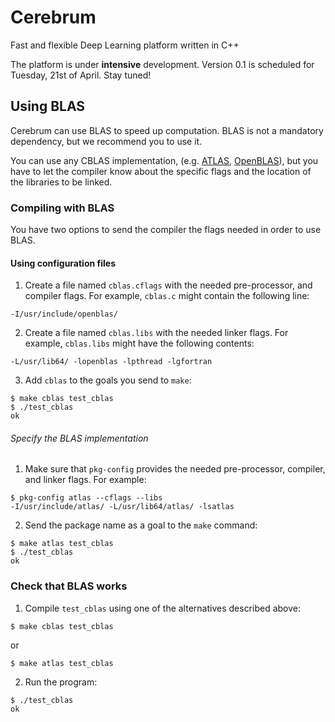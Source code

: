 # Cerebrum

Fast and flexible Deep Learning platform written in C++

The platform is under **intensive** development. Version 0.1 is scheduled for
Tuesday, 21st of April. Stay tuned!

## Using BLAS

Cerebrum can use BLAS to speed up computation. BLAS is not a mandatory
dependency, but we recommend you to use it.

You can use any CBLAS implementation, (e.g.
 [ATLAS](http://math-atlas.sourceforge.net/),
 [OpenBLAS](www.openblas.net)), but you have to let the compiler know about
the specific flags and the location of the libraries to be linked.

### Compiling with BLAS

You have two options to send the compiler the flags needed in order to use
BLAS.

#### Using configuration files

1. Create a file named `cblas.cflags` with the needed pre-processor, and
   compiler flags. For example, `cblas.c` might contain the following line:

```
-I/usr/include/openblas/
```

2. Create a file named `cblas.libs` with the needed linker flags. For example,
   `cblas.libs` might have the following contents:

```
-L/usr/lib64/ -lopenblas -lpthread -lgfortran
```

3. Add `cblas` to the goals you send to `make`:

```
$ make cblas test_cblas
$ ./test_cblas
ok
```

###### Specify the BLAS implementation

1. Make sure that `pkg-config` provides the needed pre-processor, compiler, and
linker flags. For example:

```
$ pkg-config atlas --cflags --libs
-I/usr/include/atlas/ -L/usr/lib64/atlas/ -lsatlas
```

2. Send the package name as a goal to the `make` command:

```
$ make atlas test_cblas
$ ./test_cblas
ok
```

### Check that BLAS works

1. Compile `test_cblas` using one of the alternatives described above:

```
$ make cblas test_cblas
```

   or

```
$ make atlas test_cblas
```

2. Run the program:
```
$ ./test_cblas
ok
```

